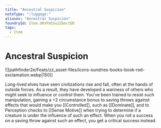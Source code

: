 ```yaml
---
title: "Ancestral Suspicion"
noteType: ":luggage:"
aliases: "Ancestral Suspicion"
foundryId: Item.dKVFm5Su2ZbmctDD
tags:
  - Item
---
```


# Ancestral Suspicion
![[pathfinder2e/Feats/zz_asset-files/icons-sundries-books-book-red-exclamation.webp|150]]

Long-lived elves have seen civilizations rise and fall, often at the hands of outside forces. As a result, they have developed a wariness of others who might seek to influence or control them. You've been trained to resist such manipulation, gaining a +2 circumstance bonus to saving throws against effects that would make you [[Controlled]], such as [[Dominate]], and to Perception checks to [[Sense Motive]] when trying to determine if a creature is under the influence of such an effect. When you roll a success on a saving throw against such an effect, you get a critical success instead.
